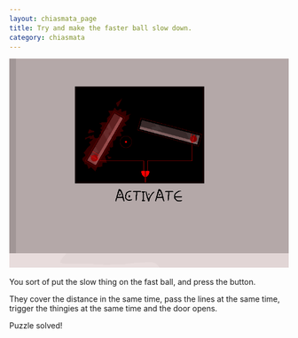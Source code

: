 ```yaml
---
layout: chiasmata_page
title: Try and make the faster ball slow down.
category: chiasmata
---
```


![60](/chiasmata/images/narrative/059.gif)

You sort of put the slow thing on the fast ball, and press the button.

They cover the distance in the same time, pass the lines at the same time, trigger the thingies at the same time and the door opens.

Puzzle solved!